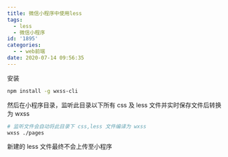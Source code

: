 ```yaml
---
title: 微信小程序中使用less
tags:
  - less
  - 微信小程序
id: '1895'
categories:
  - - web前端
date: 2020-07-14 09:56:35
---
```


安装

```bash
npm install -g wxss-cli
```

然后在小程序目录，监听此目录以下所有 css 及 less 文件并实时保存文件后转换为 wxss

```bash
# 监听文件会自动将此目录下 css,less 文件编译为 wxss
wxss ./pages
```
新建的 less 文件最终不会上传至小程序

